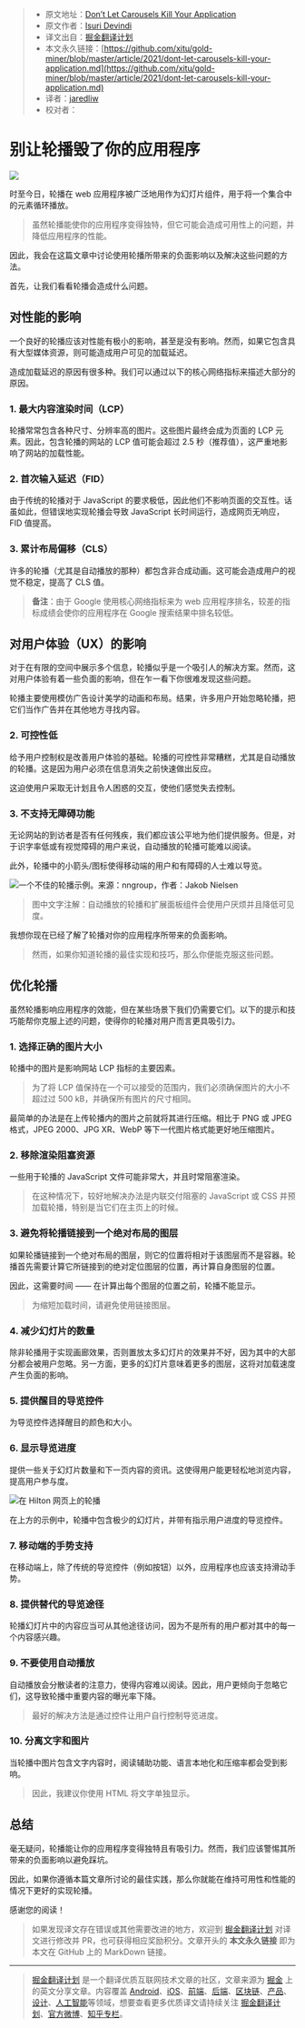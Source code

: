 > * 原文地址：[Don’t Let Carousels Kill Your Application](https://blog.bitsrc.io/dont-let-carousels-kill-your-application-ba5ce27f6d10)
> * 原文作者：[Isuri Devindi](https://medium.com/@isuridevindi)
> * 译文出自：[掘金翻译计划](https://github.com/xitu/gold-miner)
> * 本文永久链接：[https://github.com/xitu/gold-miner/blob/master/article/2021/dont-let-carousels-kill-your-application.md](https://github.com/xitu/gold-miner/blob/master/article/2021/dont-let-carousels-kill-your-application.md)
> * 译者：[jaredliw](https://github.com/jaredliw)
> * 校对者：

# 别让轮播毁了你的应用程序

![](https://cdn-images-1.medium.com/max/5760/1*hRv4pMYj7sioqL2FJ2Ww8w.jpeg)

时至今日，轮播在 web 应用程序被广泛地用作为幻灯片组件，用于将一个集合中的元素循环播放。

> 虽然轮播能使你的应用程序变得独特，但它可能会造成可用性上的问题，并降低应用程序的性能。

因此，我会在这篇文章中讨论使用轮播所带来的负面影响以及解决这些问题的方法。

首先，让我们看看轮播会造成什么问题。

## 对性能的影响

一个良好的轮播应该对性能有极小的影响，甚至是没有影响。然而，如果它包含具有大型媒体资源，则可能造成用户可见的加载延迟。

造成加载延迟的原因有很多种。我们可以通过以下的核心网络指标来描述大部分的原因。

### 1. 最大内容渲染时间（LCP）

轮播常常包含各种尺寸、分辨率高的图片。这些图片最终会成为页面的 LCP 元素。因此，包含轮播的网站的 LCP 值可能会超过 2.5 秒（推荐值），这严重地影响了网站的加载性能。

### 2. 首次输入延迟（FID）

由于传统的轮播对于 JavaScript 的要求极低，因此他们不影响页面的交互性。话虽如此，但错误地实现轮播会导致 JavaScript 长时间运行，造成网页无响应，FID 值提高。

### 3. 累计布局偏移（CLS）

许多的轮播（尤其是自动播放的那种）都包含非合成动画。这可能会造成用户的视觉不稳定，提高了 CLS 值。

> **备注**：由于 Google 使用核心网络指标来为 web 应用程序排名，较差的指标成绩会使你的应用程序在 Google 搜索结果中排名较低。

## 对用户体验（UX）的影响

对于在有限的空间中展示多个信息，轮播似乎是一个吸引人的解决方案。然而，这对用户体验有着一些负面的影响，但在乍一看下你很难发现这些问题。

轮播主要使用模仿广告设计美学的动画和布局。结果，许多用户开始忽略轮播，把它们当作广告并在其他地方寻找内容。

### 2. 可控性低

给予用户控制权是改善用户体验的基础。轮播的可控性非常糟糕，尤其是自动播放的轮播。这是因为用户必须在信息消失之前快速做出反应。

这迫使用户采取无计划且令人困惑的交互，使他们感觉失去控制。

### 3. 不支持无障碍功能

无论网站的到访者是否有任何残疾，我们都应该公平地为他们提供服务。但是，对于识字率低或有视觉障碍的用户来说，自动播放的轮播可能难以阅读。

此外，轮播中的小箭头/图标使得移动端的用户和有障碍的人士难以导览。

![一个不佳的轮播示例。来源：[nngroup](https://www.nngroup.com/articles/auto-forwarding/)，作者：[Jakob Nielsen](https://www.nngroup.com/articles/author/jakob-nielsen/)](https://cdn-images-1.medium.com/max/3840/1*JKO7mieZ-6I_p84CI_obCw.png)

> 图中文字注解：自动播放的轮播和扩展面板组件会使用户厌烦并且降低可见度。

我想你现在已经了解了轮播对你的应用程序所带来的负面影响。

> 然而，如果你知道轮播的最佳实现和技巧，那么你便能克服这些问题。

## 优化轮播

虽然轮播影响应用程序的效能，但在某些场景下我们仍需要它们。以下的提示和技巧能帮你克服上述的问题，使得你的轮播对用户而言更具吸引力。

### 1. 选择正确的图片大小

轮播中的图片是影响网站 LCP 指标的主要因素。

> 为了将 LCP 值保持在一个可以接受的范围内，我们必须确保图片的大小不超过过 500 kB，并确保所有图片的尺寸相同。

最简单的办法是在上传轮播内的图片之前就将其进行压缩。相比于 PNG 或 JPEG 格式，JPEG 2000、JPG XR、WebP 等下一代图片格式能更好地压缩图片。

### 2. 移除渲染阻塞资源

一些用于轮播的 JavaScript 文件可能非常大，并且时常阻塞渲染。

> 在这种情况下，较好地解决办法是内联交付阻塞的 JavaScript 或 CSS 并预加载轮播，特别是当它们在主页上的时候。

### 3. 避免将轮播链接到一个绝对布局的图层

如果轮播链接到一个绝对布局的图层，则它的位置将相对于该图层而不是容器。轮播首先需要计算它所链接到的绝对定位图层的位置，再计算自身图层的位置。

因此，这需要时间 —— 在计算出每个图层的位置之前，轮播不能显示。

> 为缩短加载时间，请避免使用链接图层。

### 4. 减少幻灯片的数量

除非轮播用于实现画廊效果，否则置放太多幻灯片的效果并不好，因为其中的大部分都会被用户忽略。另一方面，更多的幻灯片意味着更多的图层，这将对加载速度产生负面的影响。

### 5. 提供醒目的导览控件

为导览控件选择醒目的颜色和大小。

### 6. 显示导览进度

提供一些关于幻灯片数量和下一页内容的资讯。这使得用户能更轻松地浏览内容，提高用户参与度。

![在 [Hilton](https://www.hilton.com/en/) 网页上的轮播](https://cdn-images-1.medium.com/max/3786/1*B-yLIKw-RnEbHx8P7lYUcQ.png)

在上方的示例中，轮播中包含极少的幻灯片，并带有指示用户进度的导览控件。

### 7. 移动端的手势支持

在移动端上，除了传统的导览控件（例如按钮）以外，应用程序也应该支持滑动手势。

### 8. 提供替代的导览途径

轮播幻灯片中的内容应当可从其他途径访问，因为不是所有的用户都对其中的每一个内容感兴趣。

### 9. 不要使用自动播放

自动播放会分散读者的注意力，使得内容难以阅读。因此，用户更倾向于忽略它们，这导致轮播中重要内容的曝光率下降。

> 最好的解决方法是通过控件让用户自行控制导览进度。

### 10. 分离文字和图片

当轮播中图片包含文字内容时，阅读辅助功能、语言本地化和压缩率都会受到影响。

> 因此，我建议你使用 HTML 将文字单独显示。

## 总结

毫无疑问，轮播能让你的应用程序变得独特且有吸引力。然而，我们应该警惕其所带来的负面影响以避免踩坑。

因此，如果你遵循本篇文章所讨论的最佳实践，那么你就能在维持可用性和性能的情况下更好的实现轮播。

感谢您的阅读！

> 如果发现译文存在错误或其他需要改进的地方，欢迎到 [掘金翻译计划](https://github.com/xitu/gold-miner) 对译文进行修改并 PR，也可获得相应奖励积分。文章开头的 **本文永久链接** 即为本文在 GitHub 上的 MarkDown 链接。

---

> [掘金翻译计划](https://github.com/xitu/gold-miner) 是一个翻译优质互联网技术文章的社区，文章来源为 [掘金](https://juejin.im) 上的英文分享文章。内容覆盖 [Android](https://github.com/xitu/gold-miner#android)、[iOS](https://github.com/xitu/gold-miner#ios)、[前端](https://github.com/xitu/gold-miner#前端)、[后端](https://github.com/xitu/gold-miner#后端)、[区块链](https://github.com/xitu/gold-miner#区块链)、[产品](https://github.com/xitu/gold-miner#产品)、[设计](https://github.com/xitu/gold-miner#设计)、[人工智能](https://github.com/xitu/gold-miner#人工智能)等领域，想要查看更多优质译文请持续关注 [掘金翻译计划](https://github.com/xitu/gold-miner)、[官方微博](http://weibo.com/juejinfanyi)、[知乎专栏](https://zhuanlan.zhihu.com/juejinfanyi)。
